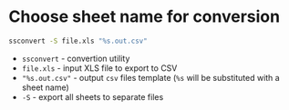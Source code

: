 # Choose sheet name for conversion

```bash
ssconvert -S file.xls "%s.out.csv"
```

- `ssconvert` - convertion utility
- `file.xls` - input XLS file to export to CSV
- `"%s.out.csv"` - output `csv` files template (`%s` will be substituted with a sheet name)
- `-S` - export all sheets to separate files


